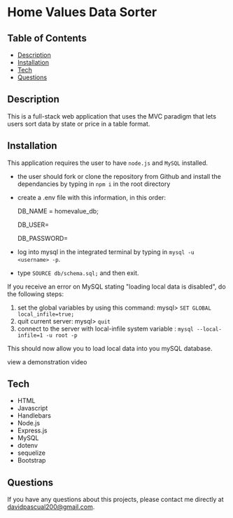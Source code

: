 # Home Values Data Sorter

## Table of Contents
* [Description](#Description)
* [Installation](#installation)
* [Tech](#Tech)
* [Questions](#questions)

## Description
This is a full-stack web application that uses the MVC paradigm that lets users sort data by state or price in a table format. 

## Installation
This application requires the user to have `node.js` and `MySQL` installed.
* the user should fork or clone the repository from Github and install the dependancies by typing in `npm i` in the root directory
* create a .env file with this information, in this order:

    DB_NAME = homevalue_db;

    DB_USER=

    DB_PASSWORD=

* log into mysql in the integrated terminal by typing in `mysql -u <username> -p`. 
* type `SOURCE db/schema.sql;` and then exit.

If you receive an error on MySQL stating "loading local data is disabled", do the following steps:
1. set the global variables by using this command: mysql> `SET GLOBAL local_infile=true;`
2. quit current server: mysql> `quit`
3. connect to the server with local-infile system variable :
`mysql --local-infile=1 -u root -p`

This should now allow you to load local data into you mySQL database.

view a demonstration video 

## Tech
* HTML
* Javascript
* Handlebars
* Node.js
* Express.js
* MySQL
* dotenv
* sequelize
* Bootstrap

## Questions
If you have any questions about this projects, please contact me directly at davidpascual200@gmail.com.


